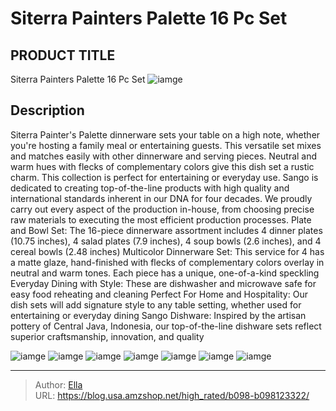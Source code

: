 # Siterra Painters Palette 16 Pc Set


## PRODUCT TITLE 

Siterra Painters Palette 16 Pc Set
![iamge](https://b2bfiles1.gigab2b.cn/image/wkseller/27762/20230808_ed65a800509e11095f489025adef4fd4.jpg)

## Description

Siterra Painter&#39;s Palette dinnerware sets your table on a high note, whether you&#39;re hosting a family meal or entertaining guests. This versatile set mixes and matches easily with other dinnerware and serving pieces.
Neutral and warm hues with flecks of complementary colors give this dish set a rustic charm.
This collection is perfect for entertaining or everyday use. Sango is dedicated to creating top-of-the-line products with high quality and international standards inherent in our DNA for four decades.
We proudly carry out every aspect of the production in-house, from choosing precise raw   materials to executing the most efficient production processes.
Plate and  Bowl Set: The 16-piece dinnerware assortment includes 4 dinner plates (10.75   inches), 4 salad plates (7.9 inches), 4 soup bowls (2.6 inches), and 4 cereal bowls (2.48 inches)
Multicolor Dinnerware Set: This service for 4 has a matte glaze, hand-finished with flecks of complementary colors overlay in neutral and warm tones.
Each piece has a unique, one-of-a-kind speckling
Everyday Dining with Style: These are dishwasher and microwave safe for easy food reheating and cleaning
Perfect For Home and Hospitality: Our dish sets will add signature style to any table setting, whether used for entertaining or everyday dining
Sango Dishware: Inspired by the artisan pottery of Central Java, Indonesia, our top-of-the-line dishware sets reflect superior craftsmanship, innovation, and quality


![iamge](https://b2bfiles1.gigab2b.cn/image/wkseller/27762/20230808_aba6bac2dfc5354a78d9faef01c6f674.jpg)
![iamge](https://b2bfiles1.gigab2b.cn/image/wkseller/27762/20230808_c347c36fe05ed01dde72a4a23f155e88.jpg)
![iamge](https://b2bfiles1.gigab2b.cn/image/wkseller/27762/20230808_484dcd83dd402b6478ca7c274a838346.jpg)
![iamge](https://b2bfiles1.gigab2b.cn/image/wkseller/27762/20230808_a94165d0cbc3519ebb209261029ae2b4.jpg)
![iamge](https://b2bfiles1.gigab2b.cn/image/wkseller/27762/20230808_3b3bd13af217f95307414b2ad2768353.jpg)
![iamge](https://b2bfiles1.gigab2b.cn/image/wkseller/27762/20230808_1718b45ae52fbce0d16b1ea94c9641b6.jpg)
![iamge](https://b2bfiles1.gigab2b.cn/image/wkseller/27762/20230808_a28f023a3aa9a56ae7d676fca41dfb22.jpg)


---

> Author: [Ella](https://blog.usa.amzshop.net/)  
> URL: https://blog.usa.amzshop.net/high_rated/b098-b098123322/  

